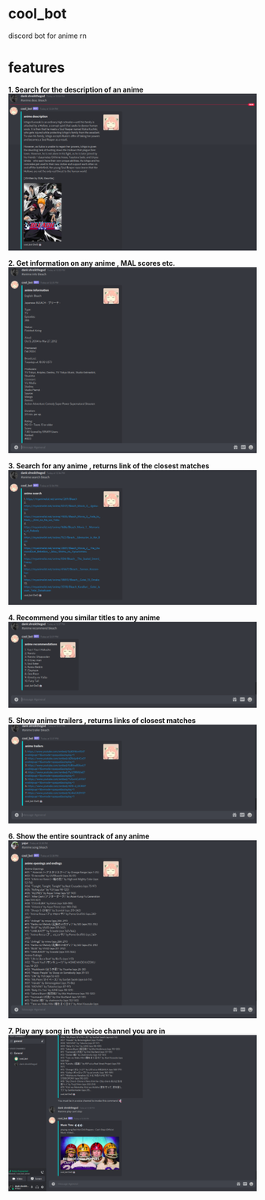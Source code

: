 # cool_bot
discord bot for anime rn

# features 

**1. Search for the description of an anime**
![anime search](Images/Selection_010.png)

**2. Get information on any anime , MAL scores etc.**
![anime info](Images/Selection_011.png)

**3. Search for any anime , returns link of the closest matches**
![anime info](Images/Selection_012.png)

**4. Recommend you similar titles to any anime**
![anime recommend](Images/Selection_013.png)

**5. Show anime trailers , returns links of closest matches**
![anime trailer](Images/Selection_014.png)

**6. Show the entire sountrack of any anime**
![anime song](Images/Selection_016.png)

**7. Play any song in the voice channel you are in**
![anime song](Images/Selection_018.png)
